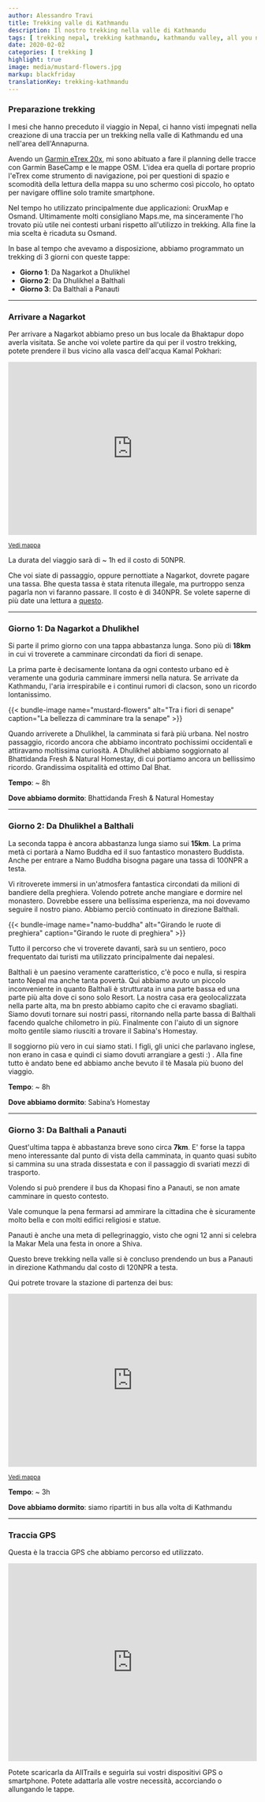 ```yaml
---
author: Alessandro Travi
title: Trekking valle di Kathmandu
description: Il nostro trekking nella valle di Kathmandu
tags: [ trekking nepal, trekking kathmandu, kathmandu valley, all you need to know, nepal all you need to know, tutto quello che devi sapere ]
date: 2020-02-02
categories: [ trekking ]
highlight: true
image: media/mustard-flowers.jpg
markup: blackfriday
translationKey: trekking-kathmandu
---
```


### **Preparazione trekking**

I mesi che hanno preceduto il viaggio in Nepal, ci hanno visti impegnati nella creazione di una traccia per un trekking nella valle di Kathmandu ed una nell'area dell'Annapurna. 

Avendo un [Garmin eTrex 20x](https://amzn.to/31DExlY), mi sono abituato a fare il planning delle tracce con Garmin BaseCamp e le mappe OSM. L'idea era quella di portare proprio l'eTrex come strumento di navigazione, poi per questioni di spazio e scomodità della lettura della mappa su uno schermo così piccolo, ho optato per navigare offline solo tramite smartphone.

Nel tempo ho utilizzato principalmente due applicazioni: OruxMap e Osmand. Ultimamente molti consigliano Maps.me, ma sinceramente l'ho trovato più utile nei contesti urbani rispetto all'utilizzo in trekking. Alla fine la mia scelta è ricaduta su Osmand.

In base al tempo che avevamo a disposizione, abbiamo programmato un trekking di 3 giorni con queste tappe:

 - **Giorno 1**: Da Nagarkot a Dhulikhel
 - **Giorno 2**: Da Dhulikhel a Balthali
 - **Giorno 3**: Da Balthali a Panauti

----------

### **Arrivare a Nagarkot**

Per arrivare a Nagarkot abbiamo preso un bus locale da Bhaktapur dopo averla visitata. Se anche voi volete partire da qui per il vostro trekking, potete prendere il bus vicino alla vasca dell'acqua Kamal Pokhari:

<iframe width="100%" height="350" frameborder="0" scrolling="no" marginheight="0" marginwidth="0" src="https://www.openstreetmap.org/export/embed.html?bbox=85.43104469776154%2C27.66889131113201%2C85.43394148349762%2C27.671005474435237&amp;layer=mapnik&amp;marker=27.669948397896686%2C85.43249309062958"></iframe>

<small><a href="https://www.openstreetmap.org/?mlat=27.66995&amp;mlon=85.43249#map=19/27.66995/85.43249" target="_blank">Vedi mappa</a></small>


La durata del viaggio sarà di ~ 1h ed il costo di 50NPR.

Che voi siate di passaggio, oppure pernottiate a Nagarkot, dovrete pagare una tassa. Bhe questa tassa è stata ritenuta illegale, ma purtroppo senza pagarla non vi faranno passare. Il costo è di 340NPR.
Se volete saperne di più date una lettura a [questo](https://www.thelongestwayhome.com/travel-guides/nepal/nagarkot/nagarkot-guide.html#fees5).

----------

### **Giorno 1: Da Nagarkot a Dhulikhel**

Si parte il primo giorno con una tappa abbastanza lunga. Sono più di **18km** in cui vi troverete a camminare circondati da fiori di senape. 

La prima parte è decisamente lontana da ogni contesto urbano ed è veramente una goduria camminare immersi nella natura. Se arrivate da Kathmandu, l'aria irrespirabile e i continui rumori di clacson, sono un ricordo lontanissimo. 

{{< bundle-image name="mustard-flowers" alt="Tra i fiori di senape" caption="La bellezza di camminare tra la senape" >}}

Quando arriverete a Dhulikhel, la camminata si farà più urbana. Nel nostro passaggio, ricordo ancora che abbiamo incontrato pochissimi occidentali e attiravamo moltissima curiosità. A Dhulikhel abbiamo soggiornato al Bhattidanda Fresh & Natural Homestay, di cui portiamo ancora un bellissimo ricordo. Grandissima ospitalità ed ottimo Dal Bhat.

**Tempo**: ~ 8h

**Dove abbiamo dormito**: Bhattidanda Fresh & Natural Homestay

----------

### **Giorno 2: Da Dhulikhel a Balthali**

La seconda tappa è ancora abbastanza lunga siamo sui **15km**. La prima metà ci portarà a Namo Buddha ed il suo fantastico monastero Buddista. Anche per entrare a Namo Buddha bisogna pagare una tassa di 100NPR a testa. 

Vi ritroverete immersi in un'atmosfera fantastica circondati da milioni di bandiere della preghiera. Volendo potrete anche mangiare e dormire nel monastero. Dovrebbe essere una bellissima esperienza, ma noi dovevamo seguire il nostro piano. Abbiamo perciò continuato in direzione Balthali.

{{< bundle-image name="namo-buddha" alt="Girando le ruote di preghiera" caption="Girando le ruote di preghiera" >}}

Tutto il percorso che vi troverete davanti, sarà su un sentiero, poco frequentato dai turisti ma utilizzato principalmente dai nepalesi.

Balthali è un paesino veramente caratteristico, c'è poco e nulla, si respira tanto Nepal ma anche tanta povertà. Qui abbiamo avuto un piccolo inconveniente in quanto Balthali è strutturata in una parte bassa ed una parte più alta dove ci sono solo Resort. La nostra casa era geolocalizzata nella parte alta, ma bn presto abbiamo capito che ci eravamo sbagliati. Siamo dovuti tornare sui nostri passi, ritornando nella parte bassa di Balthali facendo qualche chilometro in più. Finalmente con l'aiuto di un signore molto gentile siamo riusciti a trovare il Sabina's Homestay.

Il soggiorno più vero in cui siamo stati. I figli, gli unici che parlavano inglese, non erano in casa e quindi ci siamo dovuti arrangiare a gesti :) . Alla fine tutto è andato bene ed abbiamo anche bevuto il tè Masala più buono del viaggio.

**Tempo**: ~ 8h

**Dove abbiamo dormito**: Sabina’s Homestay

----------

### **Giorno 3: Da Balthali a Panauti**

Quest'ultima tappa è abbastanza breve sono circa **7km**. E' forse la tappa meno interessante dal punto di vista della camminata, in quanto quasi subito si cammina su una strada dissestata e con il passaggio di svariati mezzi di trasporto. 

Volendo si può prendere il bus da Khopasi fino a Panauti, se non amate camminare in questo contesto.

Vale comunque la pena fermarsi ad ammirare la cittadina che è sicuramente molto bella e con molti edifici religiosi e statue. 

Panauti è anche una meta di pellegrinaggio, visto che ogni 12 anni si celebra la Makar Mela una festa in onore a Shiva.

Questo breve trekking nella valle si è concluso prendendo un bus a Panauti in direzione Kathmandu dal costo di 120NPR a testa.

Qui potrete trovare la stazione di partenza dei bus:

<iframe width="100%" height="350" frameborder="0" scrolling="no" marginheight="0" marginwidth="0" src="https://www.openstreetmap.org/export/embed.html?bbox=85.51176309585573%2C27.585879301373996%2C85.5146598815918%2C27.58799506854075&amp;layer=mapnik&amp;marker=27.58693719006014%2C85.51321148872375"></iframe>

<small><a href="https://www.openstreetmap.org/?mlat=27.58694&amp;mlon=85.51321#map=19/27.58694/85.51321" target="_blank">Vedi mappa</a></small>

**Tempo**: ~ 3h

**Dove abbiamo dormito**: siamo ripartiti in bus alla volta di Kathmandu

----------

### **Traccia GPS**

Questa è la traccia GPS che abbiamo percorso ed utilizzato.

<iframe src="https://www.alltrails.com/widget/map/map--104820?u=m" width="100%" height="400" frameborder="0" marginheight="0" marginwidth="0" scrolling="no" title="AllTrails: Trail Guides and Maps for Hiking, Camping, and Running"></iframe>

Potete scaricarla da AllTrails e seguirla sui vostri dispositivi GPS o smartphone. Potete adattarla alle vostre necessità, accorciando o allungando le tappe.
